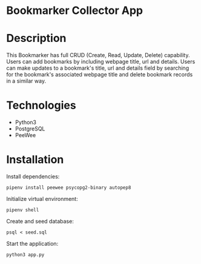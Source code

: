# Bookmarker Collector App

# Description

This Bookmarker has full CRUD (Create, Read, Update, Delete) capability. Users can add bookmarks by including webpage title, url and details. Users can make updates to a bookmark's title, url and details field by searching for the bookmark's associated webpage title and delete bookmark records in a similar way.

# Technologies

- Python3
- PostgreSQL
- PeeWee

# Installation

Install dependencies:

`pipenv install peewee psycopg2-binary autopep8`

Initialize virtual environment:

`pipenv shell`

Create and seed database:

`psql < seed.sql`

Start the application:

`python3 app.py`
